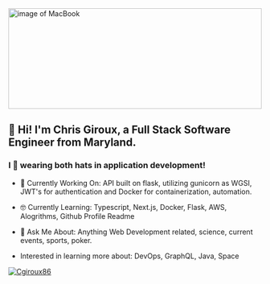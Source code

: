 <!--
**cgiroux86/cgiroux86** is a ✨ _special_ ✨ repository because its `README.md` (this file) appears on your GitHub profile.

Here are some ideas to get you started:

- 🔭 I’m currently working on ...
- 🌱 I’m currently learning ...
- 👯 I’m looking to collaborate on ...
- 🤔 I’m looking for help with ...
- 💬 Ask me about ...
- 📫 How to reach me: ...
- 😄 Pronouns: ...
- ⚡ Fun fact: ...
-->

<img width="100%" height="200px" src="https://images.unsplash.com/photo-1517336714731-489689fd1ca8?ixlib=rb-1.2.1&ixid=eyJhcHBfaWQiOjEyMDd9&auto=format&fit=crop&w=500&q=60" alt="image of MacBook">

## 👋 Hi! I'm Chris Giroux, a Full Stack Software Engineer from Maryland.
### I 💙 wearing both hats in application development!


- 🔭  Currently Working On: API built on flask, utilizing gunicorn as WGSI, JWT's for authentication and Docker for containerization, automation.

- 🤓  Currently Learning: Typescript, Next.js, Docker, Flask, AWS, Alogrithms, Github Profile Readme

- 💬  Ask Me About: Anything Web Development related, science, current events, sports, poker.

- Interested in learning more about: DevOps, GraphQL, Java, Space

[![Cgiroux86](https://github-readme-stats.vercel.app/api?username=cgiroux86&theme=radical)](https://github.com/anuraghazra/github-readme-stats)
